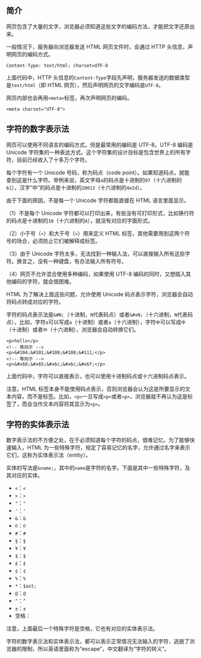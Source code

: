 ## 简介

网页包含了大量的文字，浏览器必须知道这些文字的编码方法，才能把文字还原出来。

一般情况下，服务器向浏览器发送 HTML 网页文件时，会通过 HTTP 头信息，声明网页的编码方式。

```
Content-Type: text/html; charset=UTF-8
```

上面代码中，HTTP 头信息的`Content-Type`字段先声明，服务器发送的数据类型是`text/html`（即 HTML 网页），然后声明网页的文字编码是`UTF-8`。

网页内部也会再用`<meta>`标签，再次声明网页的编码。

```
<meta charset="UTF-8">
```

## 字符的数字表示法

网页可以使用不同语言的编码方式，但是最常用的编码是 UTF-8。UTF-8 编码是 Unicode 字符集的一种表达方式。这个字符集的设计目标是包含世界上的所有字符，目前已经收入了十多万个字符。

每个字符有一个 Unicode 号码，称为码点（code point）。如果知道码点，就能查到这是什么字符。举例来说，英文字母`a`的码点是十进制的`97`（十六进制的`61`），汉字“中”的码点是十进制的`20013`（十六进制的`4e2d`）。

由于下面的原因，不是每一个 Unicode 字符都能直接在 HTML 语言里面显示。

（1）不是每个 Unicode 字符都可以打印出来，有些没有可打印形式，比如换行符的码点是十进制的`10`（十六进制的`A`），就没有对应的字面形式。

（2）小于号（`<`）和大于号（`>`）用来定义 HTML 标签，其他需要用到这两个符号的场合，必须防止它们被解释成标签。

（3）由于 Unicode 字符太多，无法找到一种输入法，可以直接输入所有这些字符。换言之，没有一种键盘，有办法输入所有符号。

（4）网页不允许混合使用多种编码，如果使用 UTF-8 编码的同时，又想插入其他编码的字符，就会很困难。

HTML 为了解决上面这些问题，允许使用 Unicode 码点表示字符，浏览器会自动将码点转成对应的字符。

字符的码点表示法是`&#N;`（十进制，`N`代表码点）或者`&#xN;`（十六进制，`N`代表码点），比如，字符`a`可以写成`a`（十进制）或者`a`（十六进制），字符`中`可以写成`中`（十进制）或者`中`（十六进制），浏览器会自动转换它们。

```
<p>hello</p>
<!-- 等同于 -->
<p>&#104;&#101;&#108;&#108;&#111;</p>
<!-- 等同于 -->
<p>&#x68;&#x65;&#x6c;&#x6c;&#x6f;</p>
```

上面代码中，字符可以直接表示，也可以使用十进制码点或十六进制码点表示。

注意，HTML 标签本身不能使用码点表示，否则浏览器会认为这是所要显示的文本内容，而不是标签。比如，`<p>`一旦写成`<p>`或者`<p>`，浏览器就不再认为这是标签了，而会当作文本内容将其显示为`<p>`。

## 字符的实体表示法

数字表示法的不方便之处，在于必须知道每个字符的码点，很难记忆。为了能够快速输入，HTML 为一些特殊字符，规定了容易记忆的名字，允许通过名字来表示它们，这称为实体表示法（entity）。

实体的写法是`&name;`，其中的`name`是字符的名字。下面是其中一些特殊字符，及其对应的实体。

- `<`：`<`
- `>`：`>`
- `"`：`"`
- `'`：`'`
- `&`：`&`
- `©`：`©`
- `#`：`#`
- `§`：`§`
- `¥`：`¥`
- `$`：`$`
- `£`：`£`
- `¢`：`¢`
- `%`：`%`
- `*`：`$ast;`
- `@`：`@`
- `^`：`^`
- `±`：`±`
- 空格：` `

注意，上面最后一个特殊字符是空格，它也有对应的实体表示法。

字符的数字表示法和实体表示法，都可以表示正常情况无法输入的字符，逃脱了浏览器的限制，所以英语里面称为“escape”，中文翻译为“字符的转义”。



















